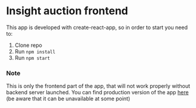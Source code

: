 # Insight auction frontend
This app is developed with create-react-app, so in order to start you need to:
1. Clone repo
2. Run `npm install`
3. Run `npm start`

### Note
This is only the frontend part of the app, that will not work properly without backend server launched. 
You can find production version of the app [here](https://insightauction.ru/) (be aware that it can be unavailable at some point)
